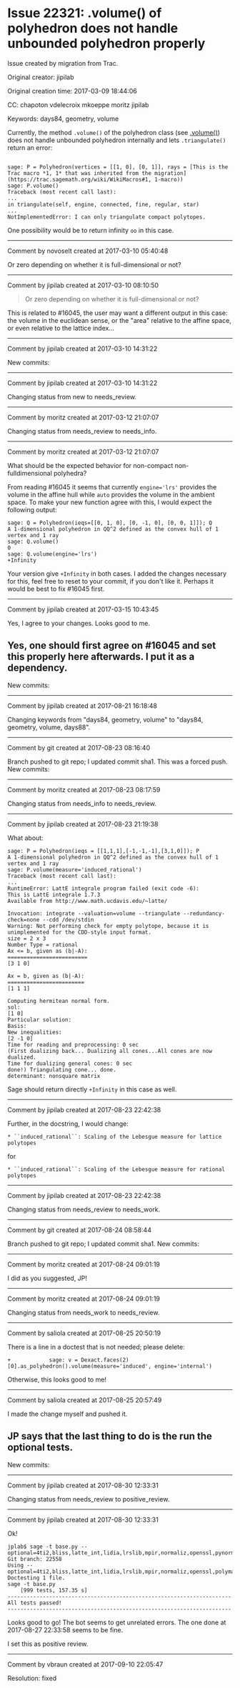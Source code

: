 # Issue 22321: .volume() of polyhedron does not handle unbounded polyhedron properly

Issue created by migration from Trac.

Original creator: jipilab

Original creation time: 2017-03-09 18:44:06

CC:  chapoton vdelecroix mkoeppe moritz jipilab

Keywords: days84, geometry, volume

Currently, the method `.volume()` of the polyhedron class (see [.volume()](http://doc.sagemath.org/html/en/reference/geometry/sage/geometry/polyhedron/base.html#sage.geometry.polyhedron.base.Polyhedron_base.volume)) does not handle unbounded polyhedron internally and lets `.triangulate()` return an error:


```

sage: P = Polyhedron(vertices = [[1, 0], [0, 1]], rays = [This is the Trac macro *1, 1* that was inherited from the migration](https://trac.sagemath.org/wiki/WikiMacros#1, 1-macro))
sage: P.volume()
Traceback (most recent call last):
...
in triangulate(self, engine, connected, fine, regular, star)
...
NotImplementedError: I can only triangulate compact polytopes.

```


One possibility would be to return infinity `oo` in this case.


---

Comment by novoselt created at 2017-03-10 05:40:48

Or zero depending on whether it is full-dimensional or not?


---

Comment by jipilab created at 2017-03-10 08:10:50

> Or zero depending on whether it is full-dimensional or not? 

This is related to #16045, the user may want a different output in this case: the volume in the euclidean sense, or the "area" relative to the affine space, or even relative to the lattice index...


---

Comment by jipilab created at 2017-03-10 14:31:22

New commits:


---

Comment by jipilab created at 2017-03-10 14:31:22

Changing status from new to needs_review.


---

Comment by moritz created at 2017-03-12 21:07:07

Changing status from needs_review to needs_info.


---

Comment by moritz created at 2017-03-12 21:07:07

What should be the expected behavior for non-compact non-fulldimensional polyhedra?

From reading #16045 it seems that currently `engine='lrs'` provides the volume in the affine hull while `auto` provides the volume in the ambient space. To make your new function agree with this, I would expect the following output:


```
sage: Q = Polyhedron(ieqs=[[0, 1, 0], [0, -1, 0], [0, 0, 1]]); Q
A 1-dimensional polyhedron in QQ^2 defined as the convex hull of 1 vertex and 1 ray
sage: Q.volume()
0
sage: Q.volume(engine='lrs')
+Infinity
```


Your version give `+Infinity` in both cases. 
I added the changes necessary for this, feel free to reset to your commit, if you don't like it. Perhaps it would be best to fix #16045 first.


---

Comment by jipilab created at 2017-03-15 10:43:45

Yes, I agree to your changes. Looks good to me.

Yes, one should first agree on #16045 and set this properly here afterwards. I put it as a dependency.
----
New commits:


---

Comment by jipilab created at 2017-08-21 16:18:48

Changing keywords from "days84, geometry, volume" to "days84, geometry, volume, days88".


---

Comment by git created at 2017-08-23 08:16:40

Branch pushed to git repo; I updated commit sha1. This was a forced push. New commits:


---

Comment by moritz created at 2017-08-23 08:17:59

Changing status from needs_info to needs_review.


---

Comment by jipilab created at 2017-08-23 21:19:38

What about:


```
sage: P = Polyhedron(ieqs = [[1,1,1],[-1,-1,-1],[3,1,0]]); P
A 1-dimensional polyhedron in QQ^2 defined as the convex hull of 1 vertex and 1 ray
sage: P.volume(measure='induced_rational')
Traceback (most recent call last):
...
RuntimeError: LattE integrale program failed (exit code -6):
This is LattE integrale 1.7.3
Available from http://www.math.ucdavis.edu/~latte/

Invocation: integrate --valuation=volume --triangulate --redundancy-check=none --cdd /dev/stdin 
Warning: Not performing check for empty polytope, because it is unimplemented for the CDD-style input format. 
size = 2 x 3
Number Type = rational
Ax <= b, given as (b|-A):
=========================
[3 1 0]

Ax = b, given as (b|-A):
========================
[1 1 1]

Computing hermitean normal form.
sol:
[1 0]
Particular solution:
Basis:
New inequalities:
[2 -1 0]
Time for reading and preprocessing: 0 sec
(First dualizing back... Dualizing all cones...All cones are now dualized.
Time for dualizing general cones: 0 sec
done!) Triangulating cone... done.
determinant: nonsquare matrix
```


Sage should return directly `+Infinity` in this case as well.


---

Comment by jipilab created at 2017-08-23 22:42:38

Further, in the docstring, I would change:


```
* ``induced_rational``: Scaling of the Lebesgue measure for lattice polytopes
```


for


```
* ``induced_rational``: Scaling of the Lebesgue measure for rational polytopes
```



---

Comment by jipilab created at 2017-08-23 22:42:38

Changing status from needs_review to needs_work.


---

Comment by git created at 2017-08-24 08:58:44

Branch pushed to git repo; I updated commit sha1. New commits:


---

Comment by moritz created at 2017-08-24 09:01:19

I did as you suggested, JP!


---

Comment by moritz created at 2017-08-24 09:01:19

Changing status from needs_work to needs_review.


---

Comment by saliola created at 2017-08-25 20:50:19

There is a line in a doctest that is not needed; please delete:

```
+            sage: v = Dexact.faces(2)[0].as_polyhedron().volume(measure='induced', engine='internal')
```

Otherwise, this looks good to me!


---

Comment by saliola created at 2017-08-25 20:57:49

I made the change myself and pushed it.

JP says that the last thing to do is the run the optional tests.
----
New commits:


---

Comment by jipilab created at 2017-08-30 12:33:31

Changing status from needs_review to positive_review.


---

Comment by jipilab created at 2017-08-30 12:33:31

Ok!


```
jplab$ sage -t base.py --optional=4ti2,bliss,latte_int,lidia,lrslib,mpir,normaliz,openssl,pynormaliz,python2,sage,polymake
Git branch: 22558
Using --optional=4ti2,bliss,latte_int,lidia,lrslib,mpir,normaliz,openssl,polymake,pynormaliz,python2,sage
Doctesting 1 file.
sage -t base.py
    [999 tests, 157.35 s]
----------------------------------------------------------------------
All tests passed!
----------------------------------------------------------------------
```


Looks good to go! The bot seems to get unrelated errors. The one done at 2017-08-27 22:33:58 seems to be fine.

I set this as positive review.


---

Comment by vbraun created at 2017-09-10 22:05:47

Resolution: fixed
